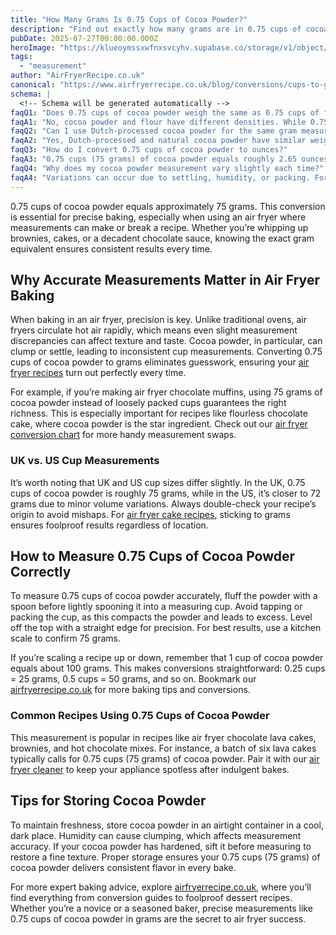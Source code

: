 ```yaml
---
title: "How Many Grams Is 0.75 Cups of Cocoa Powder?"
description: "Find out exactly how many grams are in 0.75 cups of cocoa powder for perfect baking results every time. Includes UK and US conversions."
pubDate: 2025-07-27T00:00:00.000Z
heroImage: "https://klueoymssxwfnxsvcyhv.supabase.co/storage/v1/object/public/Shmucket/how-many-grams-is-0-75-cups-of-cocoa-powder.webp"
tags:
  - "measurement"
author: "AirFryerRecipe.co.uk"
canonical: "https://www.airfryerrecipe.co.uk/blog/conversions/cups-to-grams/how-many-grams-is-0-75-cups-of-cocoa-powder"
schema: |
  <!-- Schema will be generated automatically -->
faqQ1: "Does 0.75 cups of cocoa powder weigh the same as 0.75 cups of flour?"
faqA1: "No, cocoa powder and flour have different densities. While 0.75 cups of cocoa powder weighs about 75 grams, the same volume of all-purpose flour weighs approximately 94 grams. Always check ingredient-specific conversions for accuracy."
faqQ2: "Can I use Dutch-processed cocoa powder for the same gram measurement?"
faqA2: "Yes, Dutch-processed and natural cocoa powder have similar weights. However, Dutch-processed cocoa is less acidic, which may affect recipes requiring baking soda. Stick to the 75-gram measurement but adjust leavening agents if needed."
faqQ3: "How do I convert 0.75 cups of cocoa powder to ounces?"
faqA3: "0.75 cups (75 grams) of cocoa powder equals roughly 2.65 ounces. For smaller adjustments, note that 1 gram is about 0.035 ounces. Use a kitchen scale for precise ounce measurements."
faqQ4: "Why does my cocoa powder measurement vary slightly each time?"
faqA4: "Variations can occur due to settling, humidity, or packing. For consistency, fluff the cocoa powder before measuring or use a scale. Storing it properly in an airtight container also helps maintain uniformity."
---
```

<p>0.75 cups of cocoa powder equals approximately 75 grams. This conversion is essential for precise baking, especially when using an air fryer where measurements can make or break a recipe. Whether you’re whipping up brownies, cakes, or a decadent chocolate sauce, knowing the exact gram equivalent ensures consistent results every time.</p>  

<h2>Why Accurate Measurements Matter in Air Fryer Baking</h2>  
<p>When baking in an air fryer, precision is key. Unlike traditional ovens, air fryers circulate hot air rapidly, which means even slight measurement discrepancies can affect texture and taste. Cocoa powder, in particular, can clump or settle, leading to inconsistent cup measurements. Converting 0.75 cups of cocoa powder to grams eliminates guesswork, ensuring your <a href=https://www.airfryerrecipe.co.uk/recipes>air fryer recipes</a> turn out perfectly every time.</p>  

<p>For example, if you’re making air fryer chocolate muffins, using 75 grams of cocoa powder instead of loosely packed cups guarantees the right richness. This is especially important for recipes like flourless chocolate cake, where cocoa powder is the star ingredient. Check out our <a href=https://www.airfryerrecipe.co.uk/air-fryer-conversion-chart>air fryer conversion chart</a> for more handy measurement swaps.</p>  

<h3>UK vs. US Cup Measurements</h3>  
<p>It’s worth noting that UK and US cup sizes differ slightly. In the UK, 0.75 cups of cocoa powder is roughly 75 grams, while in the US, it’s closer to 72 grams due to minor volume variations. Always double-check your recipe’s origin to avoid mishaps. For <a href=https://www.airfryerrecipe.co.uk/recipe-category/cakes>air fryer cake recipes</a>, sticking to grams ensures foolproof results regardless of location.</p>  

<h2>How to Measure 0.75 Cups of Cocoa Powder Correctly</h2>  
<p>To measure 0.75 cups of cocoa powder accurately, fluff the powder with a spoon before lightly spooning it into a measuring cup. Avoid tapping or packing the cup, as this compacts the powder and leads to excess. Level off the top with a straight edge for precision. For best results, use a kitchen scale to confirm 75 grams.</p>  

<p>If you’re scaling a recipe up or down, remember that 1 cup of cocoa powder equals about 100 grams. This makes conversions straightforward: 0.25 cups = 25 grams, 0.5 cups = 50 grams, and so on. Bookmark our <a href=https://www.airfryerrecipe.co.uk/>airfryerrecipe.co.uk</a> for more baking tips and conversions.</p>  

<h3>Common Recipes Using 0.75 Cups of Cocoa Powder</h3>  
<p>This measurement is popular in recipes like air fryer chocolate lava cakes, brownies, and hot chocolate mixes. For instance, a batch of six lava cakes typically calls for 0.75 cups (75 grams) of cocoa powder. Pair it with our <a href=https://www.airfryerrecipe.co.uk/air-fryer-cleaner>air fryer cleaner</a> to keep your appliance spotless after indulgent bakes.</p>  

<h2>Tips for Storing Cocoa Powder</h2>  
<p>To maintain freshness, store cocoa powder in an airtight container in a cool, dark place. Humidity can cause clumping, which affects measurement accuracy. If your cocoa powder has hardened, sift it before measuring to restore a fine texture. Proper storage ensures your 0.75 cups (75 grams) of cocoa powder delivers consistent flavor in every bake.</p>  

<p>For more expert baking advice, explore <a href=https://www.airfryerrecipe.co.uk/>airfryerrecipe.co.uk</a>, where you’ll find everything from conversion guides to foolproof dessert recipes. Whether you’re a novice or a seasoned baker, precise measurements like 0.75 cups of cocoa powder in grams are the secret to air fryer success.</p>
